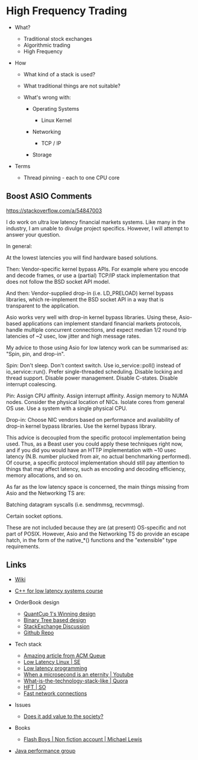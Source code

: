 
# High Frequency Trading

* What?
    - Traditional stock exchanges
    - Algorithmic trading
    - High Frequency

* How
    - What kind of a stack is used?
    - What traditional things are not suitable?

    - What's wrong with:

        + Operating Systems
            * Linux Kernel

        + Networking
            * TCP / IP

        + Storage

* Terms
    - Thread pinning - each to one CPU core

## Boost ASIO Comments

https://stackoverflow.com/a/54847003

I do work on ultra low latency financial markets systems. Like many in the industry, I am unable to divulge project specifics. However, I will attempt to answer your question.

In general:

At the lowest latencies you will find hardware based solutions.

Then: Vendor-specific kernel bypass APIs. For example where you encode and decode frames, or use a (partial) TCP/IP stack implementation that does not follow the BSD socket API model.

And then: Vendor-supplied drop-in (i.e. LD_PRELOAD) kernel bypass libraries, which re-implement the BSD socket API in a way that is transparent to the application.

Asio works very well with drop-in kernel bypass libraries. Using these, Asio-based applications can implement standard financial markets protocols, handle multiple concurrent connections, and expect median 1/2 round trip latencies of ~2 usec, low jitter and high message rates.

My advice to those using Asio for low latency work can be summarised as: "Spin, pin, and drop-in".

Spin: Don't sleep. Don't context switch. Use io_service::poll() instead of io_service::run(). Prefer single-threaded scheduling. Disable locking and thread support. Disable power management. Disable C-states. Disable interrupt coalescing.

Pin: Assign CPU affinity. Assign interrupt affinity. Assign memory to NUMA nodes. Consider the physical location of NICs. Isolate cores from general OS use. Use a system with a single physical CPU.

Drop-in: Choose NIC vendors based on performance and availability of drop-in kernel bypass libraries. Use the kernel bypass library.

This advice is decoupled from the specific protocol implementation being used. Thus, as a Beast user you could apply these techniques right now, and if you did you would have an HTTP implementation with ~10 usec latency (N.B. number plucked from air, no actual benchmarking performed). Of course, a specific protocol implementation should still pay attention to things that may affect latency, such as encoding and decoding efficiency, memory allocations, and so on.

As far as the low latency space is concerned, the main things missing from Asio and the Networking TS are:

Batching datagram syscalls (i.e. sendmmsg, recvmmsg).

Certain socket options.

These are not included because they are (at present) OS-specific and not part of POSIX. However, Asio and the Networking TS do provide an escape hatch, in the form of the native_*() functions and the "extensible" type requirements.

## Links

* [Wiki](https://en.wikipedia.org/wiki/High-frequency_trading)

* [C++ for low latency systems course](https://cppcon.org/using-c-for-low-latency-systems/)

* OrderBook design
    * [QuantCup 1's Winning design](https://gist.github.com/druska/d6ce3f2bac74db08ee9007cdf98106ef)
    * [Binary Tree based design](https://web.archive.org/web/20110219163448/http://howtohft.wordpress.com/2011/02/15/how-to-build-a-fast-limit-order-book/)
    * [StackExchange Discussion](https://quant.stackexchange.com/questions/3783/what-is-an-efficient-data-structure-to-model-order-book)
    * [Github Repo](https://github.com/Kautenja/limit-order-book)

* Tech stack
    - [Amazing article from ACM Queue](https://queue.acm.org/detail.cfm?id=2536492)
    - [Low Latency Linux | SE](https://softwareengineering.stackexchange.com/questions/183723/low-latency-unix-linux)
    - [Low latency programming](https://stackoverflow.com/questions/1209803/low-latency-programming)
    - [When a microsecond is an eternity | Youtube](https://www.youtube.com/watch?v=NH1Tta7purM)
    - [What-is-the-technology-stack-like | Quora](https://www.quora.com/High-Frequency-Trading/What-is-the-technology-stack-like-behind-an-HFT-platform)
    - [HFT | SO](https://stackoverflow.com/questions/1176986/high-frequency-trading)
    - [Fast network connections](http://www.alexeyab.com/2017/04/the-fastest-interconnect-for-hundreds.html)

* Issues
    - [Does it add value to the society?](https://www.quora.com/High-Frequency-Trading/How-does-trading-especially-high-frequency-trading-add-value-to-society)

* Books
    - [Flash Boys | Non fiction account | Michael Lewis](https://en.wikipedia.org/wiki/Flash_Boys)

* [Java performance group](https://plus.google.com/u/1/communities/107178245817384004088)
